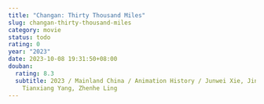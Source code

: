 ```yaml
---
title: "Changan: Thirty Thousand Miles"
slug: changan-thirty-thousand-miles
category: movie
status: todo
rating: 0
year: "2023"
date: 2023-10-08 19:31:50+08:00
douban:
  rating: 8.3
  subtitle: 2023 / Mainland China / Animation History / Junwei Xie, Jing Zou /
    Tianxiang Yang, Zhenhe Ling
---
```



